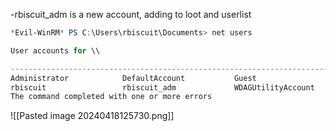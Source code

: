 -rbiscuit_adm is a new account, adding to loot and userlist
```powershell
*Evil-WinRM* PS C:\Users\rbiscuit\Documents> net users

User accounts for \\

-------------------------------------------------------------------------------
Administrator            DefaultAccount           Guest
rbiscuit                 rbiscuit_adm             WDAGUtilityAccount
The command completed with one or more errors
```
![[Pasted image 20240418125730.png]]
